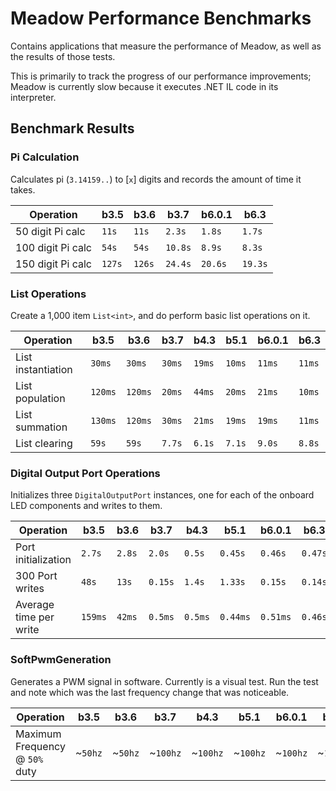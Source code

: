 # Meadow Performance Benchmarks

Contains applications that measure the performance of Meadow, as well as the results of those tests.

This is primarily to track the progress of our performance improvements; Meadow is currently slow because it executes .NET IL code in its interpreter. 

## Benchmark Results

### Pi Calculation

Calculates pi (`3.14159..`) to [`x`] digits and records the amount of time it takes.

| Operation          | **b3.5**   | **b3.6**   | **b3.7**   | **b6.0.1** | **b6.3**   |
|--------------------|------------|------------|------------|------------|------------|
| 50 digit Pi calc   | `11s`      | `11s`      | `2.3s`     | `1.8s`     | `1.7s`     |
| 100 digit Pi calc  | `54s`      | `54s`      | `10.8s`    | `8.9s`     | `8.3s`     |
| 150 digit Pi calc  | `127s`     | `126s`     | `24.4s`    | `20.6s`    | `19.3s`    |

 
### List Operations

Create a 1,000 item `List<int>`, and do perform basic list operations on it.

| Operation          | **b3.5**   | **b3.6**   | **b3.7**   | **b4.3**   | **b5.1**   | **b6.0.1** | **b6.3**   |
|--------------------|------------|------------|------------|------------|------------|------------|------------|
| List instantiation | `30ms`     | `30ms`     | `30ms`     | `19ms`     | `10ms`     | `11ms`     | `11ms`     |
| List population    | `120ms`    | `120ms`    | `20ms`     | `44ms`     | `20ms`     | `21ms`     | `10ms`     |
| List summation     | `130ms`    | `120ms`    | `30ms`     | `21ms`     | `19ms`     | `19ms`     | `11ms`     |
| List clearing      | `59s`      | `59s`      | `7.7s`     | `6.1s`     | `7.1s`     | `9.0s`     | `8.8s`     |

### Digital Output Port Operations

Initializes three `DigitalOutputPort` instances, one for each of the onboard LED components and 
writes to them.

| Operation              | **b3.5**  | **b3.6**  | **b3.7**  | **b4.3**  | **b5.1**  | **b6.0.1** | **b6.3**   |
|------------------------|-----------|-----------|-----------|-----------|-----------|------------|------------|
| Port initialization    | `2.7s`    | `2.8s`    | `2.0s`    | `0.5s`    | `0.45s`   | `0.46s`    | `0.47s`    |
| 300 Port writes        | `48s`     | `13s`     | `0.15s`   | `1.4s`    | `1.33s`   | `0.15s`    | `0.14s`    |
| Average time per write | `159ms`   | `42ms`    | `0.5ms`   | `0.5ms`   | `0.44ms`  | `0.51ms`   | `0.46s`    |

### SoftPwmGeneration

Generates a PWM signal in software. Currently is a visual test. Run the test and note which was 
the last frequency change that was noticeable.

| Operation                        | **b3.5** | **b3.6** | **b3.7** | **b4.3** | **b5.1** | **b6.0.1** | **b6.3**   |
|----------------------------------|----------|----------|----------|----------|----------|------------|------------|
| Maximum Frequency @ `50%` duty   | ~`50hz`  | ~`50hz`  | ~`100hz` | ~`100hz` | ~`100hz` | ~`100hz`   | ~`100hz`   |
